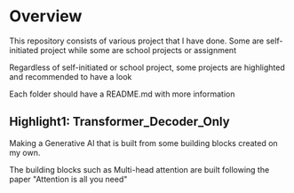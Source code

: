 # Overview
This repository consists of various project that I have done. Some are self-initiated project while some are school projects or assignment

Regardless of self-initiated or school project, some projects are highlighted and recommended to have a look

Each folder should have a README.md with more information

## Highlight1: Transformer_Decoder_Only
Making a Generative AI that is built from some building blocks created on my own.

The building blocks such as Multi-head attention are built following the paper "Attention is all you need"
